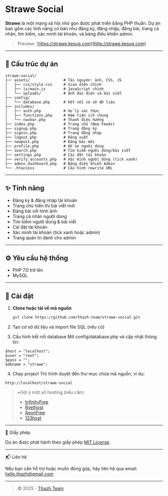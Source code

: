 # Strawe Social

**Strawe** là một mạng xã hội nhỏ gọn được phát triển bằng PHP thuần. Dự án bao gồm các tính năng cơ bản như đăng ký, đăng nhập, đăng bài, trang cá nhân, tìm kiếm, xác minh tài khoản, và bảng điều khiển admin.

> Preview: [https://strawe.kesug.com](http://strawe.kesug.com)

---

## 📂 Cấu trúc dự án

```
strawe-social/ 
├── assets/               # Tài nguyên: ảnh, CSS, JS 
│   ├── css/style.css     # Giao diện chính 
│   ├── js/main.js        # JavaScript chính 
│   └── uploads/          # Ảnh đại diện và bài viết 
├── config/ 
│   └── database.php      # Kết nối cơ sở dữ liệu 
├── includes/ 
│   ├── auth.php          # Xử lý xác thực 
│   ├── functions.php     # Hàm tiện ích chung 
│   └── navbar.php        # Thanh điều hướng 
├── index.php             # Trang chủ (New Feeds) 
├── signup.php            # Trang đăng ký 
├── signin.php            # Trang đăng nhập 
├── logout.php            # Đăng xuất 
├── newpost.php           # Đăng bài mới 
├── profile.php           # Hồ sơ người dùng 
├── search.php            # Tìm kiếm người dùng/bài viết 
├── settings.php          # Cài đặt tài khoản 
├── verify_accounts.php   # Xác minh người dùng (tick xanh) 
├── admin_dashboard.php   # Bảng điều khiển Admin 
└── .htaccess             # Cấu hình rewrite URL
```
---

## ✨ Tính năng

- Đăng ký & đăng nhập tài khoản
- Trang chủ hiển thị bài viết mới
- Đăng bài với hình ảnh
- Trang cá nhân người dùng
- Tìm kiếm người dùng & bài viết
- Cài đặt tài khoản
- Xác minh tài khoản (tick xanh hoặc admin)
- Trang quản trị dành cho admin

---

## ⚙️ Yêu cầu hệ thống

- PHP 7.0 trở lên
- MySQL

---

## 🚀 Cài đặt

1. **Clone hoặc tải về mã nguồn**
   ```bash
   git clone https://github.com/thazh-team/strawe-social.git
   ```
2. Tạo cơ sở dữ liệu và import file SQL (nếu có)


3. Cấu hình kết nối database Mở config/database.php và cập nhật thông tin:

  ```
  $host = "localhost";
$user = "root";
$pass = "";
$dbname = "strawe";
  ```

4. Chạy project Trỏ trình duyệt đến thư mục chứa mã nguồn, ví dụ: 

  ```
  http://localhost/strawe-social
  ```


>▪︎Gợi ý một số hosting (nếu cần):
>- [InfinityFree](https://app.infinityfree.net)
>- [Byethost](https://byet.host)
>- [AeonFree](https://aeonfree.com)
>- [123host](https://123host.vn)

---

📄 Giấy phép

Dự án được phát hành theo giấy phép [MIT License](LICENSE).


---

📬 Liên hệ

Nếu bạn cần hỗ trợ hoặc muốn đóng góp, hãy liên hệ qua email: [hello.thazh@gmail.com](mailto:hello.thazh@gmail.com)


---

> © 2025 - [Thazh Team](https://github.com/thazh-team)